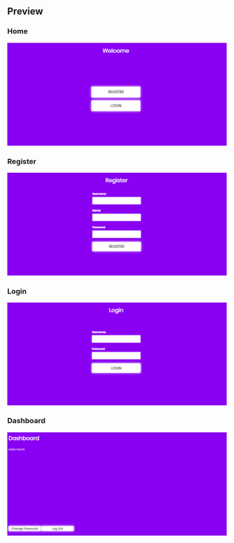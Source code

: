 ## Preview

### Home
<img src="Preview/home_page.png" width="800" title="hover text">

### Register
<img src="Preview/register_page.png" width="800" title="hover text">

### Login
<img src="Preview/login_page.png" width="800" title="hover text">

### Dashboard
<img src="Preview/dashboard_page.png" width="800" title="hover text">
